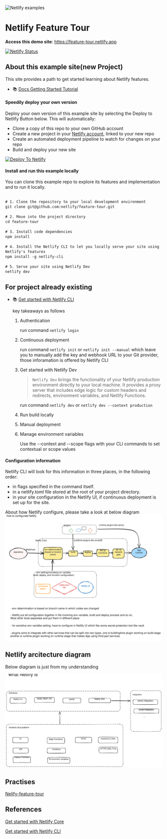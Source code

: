 ![Netlify examples](netlify-badge-examples.png)

# Netlify Feature Tour

**Access this demo site**: https://feature-tour.netlify.app

[![Netlify Status](https://api.netlify.com/api/v1/badges/fad6792e-1c44-44db-bd79-ea74b42b0f89/deploy-status)](https://app.netlify.com/sites/feature-tour/deploys)

## About this example site(new Project)

This site provides a path to get started learning about Netlify features.

- 📚 [Docs Getting Started Tutorial](https://docs.netlify.com/get-started/?utm_medium=social&utm_source=github&utm_campaign=devex-ph&utm_content=devex-examples)

#### Speedily deploy your own version

Deploy your own version of this example site by selecting the Deploy to Netlify Button below. This will automatically:

- Clone a copy of this repo to your own GitHub account
- Create a new project in your [Netlify account](https://app.netlify.com/?utm_medium=social&utm_source=github&utm_campaign=devex&utm_content=devex-examples), linked to your new repo
- Create an automated deployment pipeline to watch for changes on your repo
- Build and deploy your new site

[![Deploy To Netlify](https://www.netlify.com/img/deploy/button.svg)](https://app.netlify.com/start/deploy?repository=https://github.com/netlify/netlify-feature-tour&utm_medium=social&utm_source=github&utm_campaign=devex&utm_content=devex-examples)

#### Install and run this example locally

You can clone this example repo to explore its features and implementation and to run it locally.

```shell

# 1. Clone the repository to your local development environment
git clone git@github.com:netlify/feature-tour.git

# 2. Move into the project directory
cd feature-tour

# 3. Install code dependencies
npm install

# 4. Install the Netlify CLI to let you locally serve your site using Netlify's features
npm install -g netlify-cli

# 5. Serve your site using Netlify Dev
netlify dev

```

## For project already existing

- 📚 [Get started with Netlify CLI](https://docs.netlify.com/cli/get-started/)

  key takeaways as follows

  1. Authentication

     run command `netlify login`

  2. Continuous deployment

     run command `netlify init` or `netlify init --manual` which leave you to manually add the key and webhook URL to your Git provider, those inforamation is offered by Netlify CLI

  3. Get started with Netlify Dev

     > `Netlify Dev` brings the functionality of your Netlify production environment directly to your local machine. It provides a proxy server that includes edge logic for custom headers and redirects, environment variables, and Netlify Functions.

     run command `netlify dev` or `netlify dev --context production`

  4. Run build locally
  5. Manual deployment
  6. Manage environment variables

     Use the --context and --scope flags with your CLI commands to set contextual or scope values

#### Configuration information

Netlify CLI will look for this information in three places, in the following order:

- in flags specified in the command itself.
- in a netlify.toml file stored at the root of your project directory.
- in your site configuration in the Netlify UI, if continuous deployment is set up for the site.

About how Netlify configure, please take a look at below diagram
![](./doc/how-netlift-configure.svg)

## Netlify arcitecture diagram

Below diagram is just from my understanding

![](./doc/netlify-architecture-diagram.svg)

## Practises

[Nelify-feature-tour](https://github.com/unnKoel/netlify-feature-tour)

## References

[Get started with Netlify Core](https://docs.netlify.com/get-started/)

[Get started with Netlify CLI](https://docs.netlify.com/cli/get-started/)
